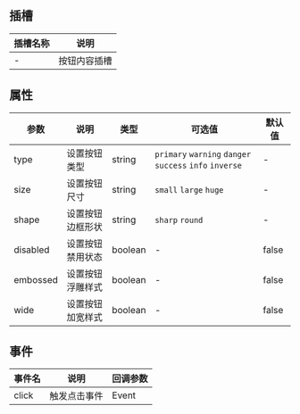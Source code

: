 ## 插槽

| 插槽名称 | 说明 |
| ------ | ------ |
| - | 按钮内容插槽 |

## 属性

| 参数 | 说明 | 类型 | 可选值 | 默认值 |
| ------ | ------ | ------ | ------ | ------ |
| type | 设置按钮类型 | string | `primary` `warning` `danger` `success` `info` `inverse` | - |
| size | 设置按钮尺寸 | string | `small` `large` `huge` | - |
| shape | 设置按钮边框形状 | string | `sharp` `round` | - |
| disabled | 设置按钮禁用状态 | boolean | - | false |
| embossed | 设置按钮浮雕样式 | boolean | - | false |
| wide | 设置按钮加宽样式 | boolean | - | false |

## 事件

| 事件名 | 说明 | 回调参数 |
| ------ | ------ | ------ |
| click | 触发点击事件 | Event |
